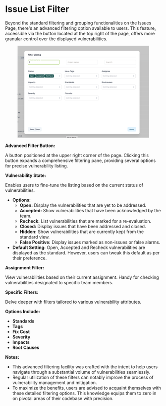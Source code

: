 # Issue List Filter

Beyond the standard filtering and grouping functionalities on the Issues Page, there's an advanced filtering option available to users. This feature, accessible via the button located at the top right of the page, offers more granular control over the displayed vulnerabilities.

<figure><img src="../../.gitbook/assets/image (2) (1).png" alt=""><figcaption></figcaption></figure>

**Advanced Filter Button:**

A button positioned at the upper right corner of the page. Clicking this button expands a comprehensive filtering pane, providing several options for precise vulnerability listing.

**Vulnerability State:**

Enables users to fine-tune the listing based on the current status of vulnerabilities.

* **Options:**
  * **Open:** Display the vulnerabilities that are yet to be addressed.
  * **Accepted:** Show vulnerabilities that have been acknowledged by the team.
  * **Recheck:** List vulnerabilities that are marked for a re-evaluation.
  * **Closed:** Display issues that have been addressed and closed.
  * **Hidden:** Show vulnerabilities that are currently kept from the standard view.
  * **False Positive:** Display issues marked as non-issues or false alarms.
* **Default Setting:** Open, Accepted and Recheck vulnerabilities are displayed as the standard. However, users can tweak this default as per their preference.

**Assignment Filter:**

View vulnerabilities based on their current assignment. Handy for checking vulnerabilities designated to specific team members.

**Specific Filters:**

Delve deeper with filters tailored to various vulnerability attributes.

**Options Include:**

* **Standards**
* **Tags**
* **Fix Cost**
* **Severity**
* **Impacts**
* **Root Causes**

**Notes:**

* This advanced filtering facility was crafted with the intent to help users navigate through a substantial volume of vulnerabilities seamlessly.
* Regular utilization of these filters can notably improve the process of vulnerability management and mitigation.
* To maximize the benefits, users are advised to acquaint themselves with these detailed filtering options. This knowledge equips them to zero in on pivotal areas of their codebase with precision.
